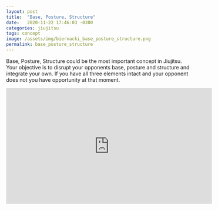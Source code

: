 ```yaml
---
layout: post
title:  "Base, Posture, Structure"
date:   2020-11-22 17:46:03 -0300
categories: jiujitsu
tags: concept
image: /assets/img/biernacki_base_posture_structure.png
permalink: base_posture_structure
---
```


Base, Posture, Structure could be the most important concept in Jiujitsu.
Your objective is to disrupt your opponents base, posture and structure and integrate your own.
If you have all three elements intact and your opponent does not you have opportunity at that moment.

<div class="d-flex justify-content-center">
  <iframe width="560" height="315" src="https://www.youtube.com/embed/j5RaxEV9fx8" frameborder="0" allow="accelerometer; autoplay; clipboard-write; encrypted-media; gyroscope; picture-in-picture" allowfullscreen ></iframe>
</div>
